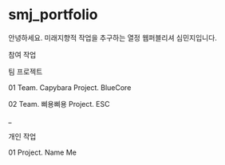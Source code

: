 # smj_portfolio
안녕하세요. 미래지향적 작업을 추구하는 열정 웹퍼블리셔 심민지입니다.

참여 작업

팀 프로젝트

01
Team. Capybara
Project. BlueCore

02
Team. 삐용삐용
Project. ESC

_

개인 작업

01
Project. Name Me
